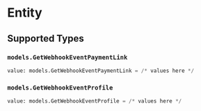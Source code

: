 # Entity


## Supported Types

### `models.GetWebhookEventPaymentLink`

```python
value: models.GetWebhookEventPaymentLink = /* values here */
```

### `models.GetWebhookEventProfile`

```python
value: models.GetWebhookEventProfile = /* values here */
```

